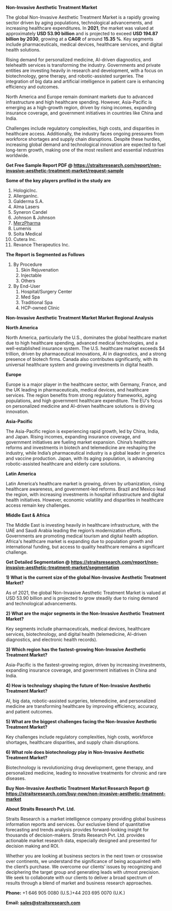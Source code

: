 <p><strong>Non-Invasive Aesthetic Treatment Market</strong></p>
<p>The global Non-Invasive Aesthetic Treatment Market is a rapidly growing sector driven by aging populations, technological advancements, and increasing healthcare expenditures. In <strong>2021</strong>, the market was valued at approximately <strong>USD 53.90 billion</strong> and is projected to exceed <strong>USD 194.87 billion</strong><strong> by 2030</strong>, growing at a <strong>CAGR</strong> of around <strong>15.35 %</strong>. Key segments include pharmaceuticals, medical devices, healthcare services, and digital health solutions.</p>
<p>Rising demand for personalized medicine, AI-driven diagnostics, and telehealth services is transforming the industry. Governments and private entities are investing heavily in research and development, with a focus on biotechnology, gene therapy, and robotic-assisted surgeries. The integration of big data and artificial intelligence in patient care is enhancing efficiency and outcomes.</p>
<p>North America and Europe remain dominant markets due to advanced infrastructure and high healthcare spending. However, Asia-Pacific is emerging as a high-growth region, driven by rising incomes, expanding insurance coverage, and government initiatives in countries like China and India.</p>
<p>Challenges include regulatory complexities, high costs, and disparities in healthcare access. Additionally, the industry faces ongoing pressures from workforce shortages and supply chain disruptions. Despite these hurdles, increasing global demand and technological innovation are expected to fuel long-term growth, making one of the most resilient and essential industries worldwide.</p>
<p><strong>Get Free Sample Report PDF @ <a href=https://straitsresearch.com/report/non-invasive-aesthetic-treatment-market/request-sample>https://straitsresearch.com/report/non-invasive-aesthetic-treatment-market/request-sample</a></strong></p>
<div><strong>Some of the key players profiled in the study are</strong></div>
<p><ol><li>HologicInc.</li><li>AllerganInc.</li><li>Galderma S.A.</li><li>Alma Lasers</li><li>Syneron Candel</li><li>Johnson & Johnson</li><li><a href=""https://www.merz.com/"" target=""_blank"">MerzPharma</a></li><li>Lumenis</li><li>Solta Medical</li><li>Cutera Inc.</li><li>Revance Therapeutics Inc.</li></ol></p>
<p><strong>The Report is Segmented as Follows</strong></p>
<p><ol>
<li>By Procedure
<ol>
<li>Skin Rejuvenation</li>
<li>Injectable</li>
<li>Others</li>
</ol>
</li>
<li>By End-User
<ol>
<li>Hospital/Surgery Center</li>
<li>Med Spa</li>
<li>Traditional Spa</li>
<li>HCP-owned Clinic</li>
</ol>
</li>
</ol></p>
<p><strong>Non-Invasive Aesthetic Treatment Market Market Regional Analysis</strong></p>
<p><strong>North America</strong></p>
<p>North America, particularly the U.S., dominates the global healthcare market due to high healthcare spending, advanced medical technologies, and a well-established insurance system. The U.S. healthcare market exceeds $4 trillion, driven by pharmaceutical innovations, AI in diagnostics, and a strong presence of biotech firms. Canada also contributes significantly, with its universal healthcare system and growing investments in digital health.</p>
<p><strong>Europe</strong></p>
<p>Europe is a major player in the healthcare sector, with Germany, France, and the UK leading in pharmaceuticals, medical devices, and healthcare services. The region benefits from strong regulatory frameworks, aging populations, and high government healthcare expenditure. The EU's focus on personalized medicine and AI-driven healthcare solutions is driving innovation.</p>
<p><strong>Asia-Pacific</strong></p>
<p>The Asia-Pacific region is experiencing rapid growth, led by China, India, and Japan. Rising incomes, expanding insurance coverage, and government initiatives are fueling market expansion. China&rsquo;s healthcare reforms and investments in biotech and telemedicine are reshaping the industry, while India&rsquo;s pharmaceutical industry is a global leader in generics and vaccine production. Japan, with its aging population, is advancing robotic-assisted healthcare and elderly care solutions.</p>
<p><strong>Latin America</strong></p>
<p>Latin America&rsquo;s healthcare market is growing, driven by urbanization, rising healthcare awareness, and government-led reforms. Brazil and Mexico lead the region, with increasing investments in hospital infrastructure and digital health initiatives. However, economic volatility and disparities in healthcare access remain key challenges.</p>
<p><strong>Middle East &amp; Africa</strong></p>
<p>The Middle East is investing heavily in healthcare infrastructure, with the UAE and Saudi Arabia leading the region&rsquo;s modernization efforts. Governments are promoting medical tourism and digital health adoption. Africa's healthcare market is expanding due to population growth and international funding, but access to quality healthcare remains a significant challenge.</p>
<p><strong>Get Detailed Segmentation @ <a href=https://straitsresearch.com/report/non-invasive-aesthetic-treatment-market/segmentation>https://straitsresearch.com/report/non-invasive-aesthetic-treatment-market/segmentation</a></strong></p>
<p><strong>1) What is the current size of the global Non-Invasive Aesthetic Treatment Market?</strong></p>
<p>As of 2021, the global Non-Invasive Aesthetic Treatment Market is valued at USD 53.90 billion and is projected to grow steadily due to rising demand and technological advancements.</p>
<p><strong>2) What are the major segments in the Non-Invasive Aesthetic Treatment Market?</strong></p>
<p>Key segments include pharmaceuticals, medical devices, healthcare services, biotechnology, and digital health (telemedicine, AI-driven diagnostics, and electronic health records).</p>
<p><strong>3) Which region has the fastest-growing Non-Invasive Aesthetic Treatment Market?</strong></p>
<p>Asia-Pacific is the fastest-growing region, driven by increasing investments, expanding insurance coverage, and government initiatives in China and India.</p>
<p><strong>4) How is technology shaping the future of Non-Invasive Aesthetic Treatment Market?</strong></p>
<p>AI, big data, robotic-assisted surgeries, telemedicine, and personalized medicine are transforming healthcare by improving efficiency, accuracy, and patient outcomes.</p>
<p><strong>5) What are the biggest challenges facing the Non-Invasive Aesthetic Treatment Market?</strong></p>
<p>Key challenges include regulatory complexities, high costs, workforce shortages, healthcare disparities, and supply chain disruptions.</p>
<p><strong>6) What role does biotechnology play in Non-Invasive Aesthetic Treatment Market?</strong></p>
<p>Biotechnology is revolutionizing drug development, gene therapy, and personalized medicine, leading to innovative treatments for chronic and rare diseases.</p>
<p><strong>Buy Non-Invasive Aesthetic Treatment Market Research Report @ <a href=https://straitsresearch.com/buy-now/non-invasive-aesthetic-treatment-market>https://straitsresearch.com/buy-now/non-invasive-aesthetic-treatment-market</a></strong></p>
<p><strong>About Straits Research Pvt. Ltd.</strong></p>
<p>Straits Research is a market intelligence company providing global business information reports and services. Our exclusive blend of quantitative forecasting and trends analysis provides forward-looking insight for thousands of decision-makers. Straits Research Pvt. Ltd. provides actionable market research data, especially designed and presented for decision making and ROI.</p>
<p>Whether you are looking at business sectors in the next town or crosswise over continents, we understand the significance of being acquainted with the client&rsquo;s purchase. We overcome our clients&rsquo; issues by recognizing and deciphering the target group and generating leads with utmost precision. We seek to collaborate with our clients to deliver a broad spectrum of results through a blend of market and business research approaches.</p>
<p><strong><strong>Phone:</strong></strong> +1 646 905 0080 (U.S.)+44 203 695 0070 (U.K.)</p>
<p><strong><strong>Email: </strong></strong><a href=mailto:sales@straitsresearch.com><strong><u><strong>sales@straitsresearch.com</strong></u></strong></a></p>
